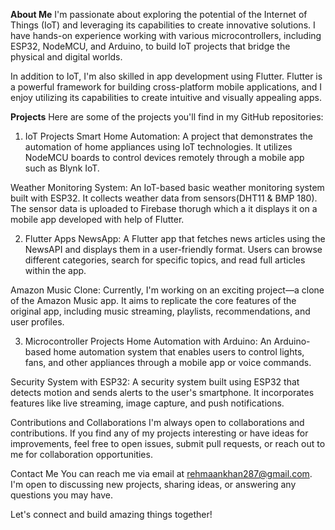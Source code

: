 **About Me**
I'm passionate about exploring the potential of the Internet of Things (IoT) and leveraging its capabilities to create innovative solutions. I have hands-on experience working with various microcontrollers, including ESP32, NodeMCU, and Arduino, to build IoT projects that bridge the physical and digital worlds.

In addition to IoT, I'm also skilled in app development using Flutter. Flutter is a powerful framework for building cross-platform mobile applications, and I enjoy utilizing its capabilities to create intuitive and visually appealing apps.

**Projects**
Here are some of the projects you'll find in my GitHub repositories:

1. IoT Projects
Smart Home Automation: A project that demonstrates the automation of home appliances using IoT technologies. It utilizes NodeMCU boards to control devices remotely through a mobile app such as Blynk IoT.

Weather Monitoring System: An IoT-based basic weather monitoring system built with ESP32. It collects weather data from sensors(DHT11 & BMP 180). The sensor data is uploaded to Firebase thorugh which a it displays it on a mobile app developed with help of Flutter.

2. Flutter Apps
NewsApp: A Flutter app that fetches news articles using the NewsAPI and displays them in a user-friendly format. Users can browse different categories, search for specific topics, and read full articles within the app.

Amazon Music Clone: Currently, I'm working on an exciting project—a clone of the Amazon Music app. It aims to replicate the core features of the original app, including music streaming, playlists, recommendations, and user profiles.

3. Microcontroller Projects
Home Automation with Arduino: An Arduino-based home automation system that enables users to control lights, fans, and other appliances through a mobile app or voice commands.

Security System with ESP32: A security system built using ESP32 that detects motion and sends alerts to the user's smartphone. It incorporates features like live streaming, image capture, and push notifications.

Contributions and Collaborations
I'm always open to collaborations and contributions. If you find any of my projects interesting or have ideas for improvements, feel free to open issues, submit pull requests, or reach out to me for collaboration opportunities.

Contact Me
You can reach me via email at rehmaankhan287@gmail.com. I'm open to discussing new projects, sharing ideas, or answering any questions you may have.

Let's connect and build amazing things together!
<!---
irehmaan/irehmaan is a ✨ special ✨ repository because its `README.md` (this file) appears on your GitHub profile.
You can click the Preview link to take a look at your changes.
--->
